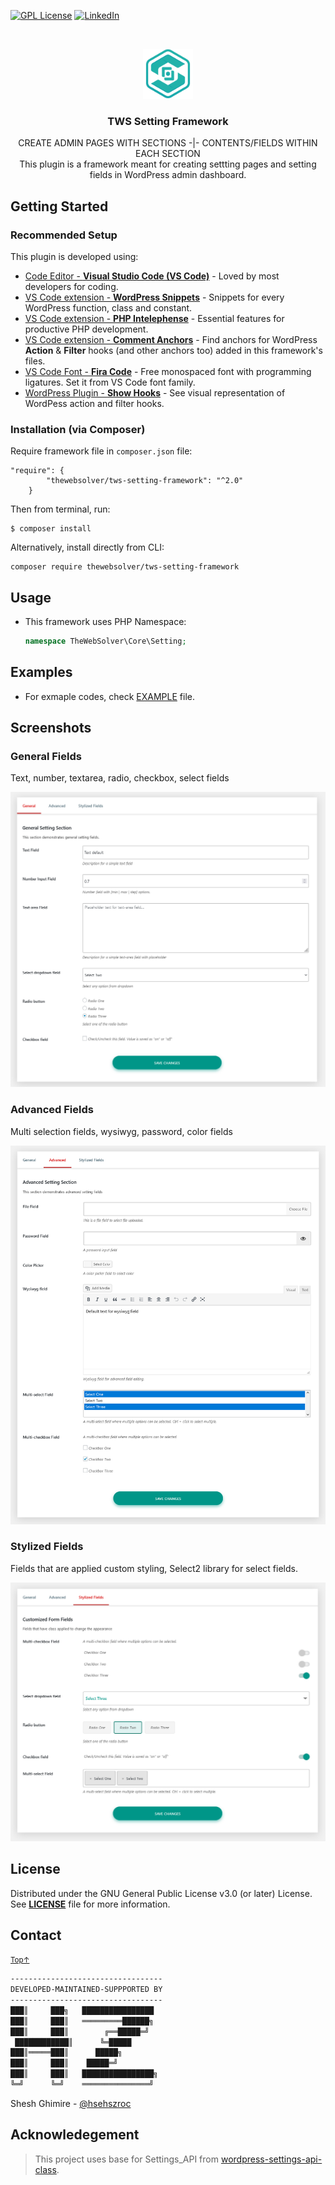 <!--
<!-- ***
https://www.markdownguide.org/basic-syntax/#reference-style-links
 -->
<p align="center">

<!-- [![Contributors][contributors-shield]][contributors-url]
[![Forks][forks-shield]][forks-url]
[![Stargazers][stars-shield]][stars-url]
[![Issues][issues-shield]][issues-url] -->
[![GPL License][license-shield]][license-url]
[![LinkedIn][linkedin-shield]][linkedin-url]

</p>
<!-- ***
<!-- -->


<!-- PROJECT LOGO -->
<br />
<p align="center">
  <a href="https://github.com/TheWebSolver/tws-setting-framework">
    <img src="images/logo.png" alt="Logo" width="80" height="80">
  </a>

  <h3 align="center">TWS Setting Framework</h3>
  <p align="center">
    CREATE ADMIN PAGES WITH SECTIONS -|- CONTENTS/FIELDS WITHIN EACH SECTION
    <br/>
    This plugin is a framework meant for creating settting pages and setting fields in WordPress admin dashboard.
  </p>
</p>

## Getting Started

### Recommended Setup

This plugin is developed using:

* [Code Editor - **Visual Studio Code (VS Code)**](https://code.visualstudio.com/download) - Loved by most developers for coding.
* [VS Code extension - **WordPress Snippets**](https://github.com/jason-pomerleau/vscode-wordpress-toolbox) - Snippets for every WordPress function, class and constant.
* [VS Code extension - **PHP Intelephense**](https://github.com/bmewburn/vscode-intelephense) - Essential features for productive PHP development.
* [VS Code extension - **Comment Anchors**](https://github.com/ExodiusStudios/vscode-comment-anchors) - Find anchors for WordPress **Action** & **Filter** hooks (and other anchors too) added in this framework's files.
* [VS Code Font - **Fira Code**](https://github.com/tonsky/FiraCode) - Free monospaced font with programming ligatures. Set it from VS Code font family.
* [WordPress Plugin - **Show Hooks**](https://wordpress.org/plugins/show-hooks/) - See visual representation of WordPess action and filter hooks.

### Installation (via Composer)

Require framework file in `composer.json` file:
```
"require": {
		"thewebsolver/tws-setting-framework": "^2.0"
	}
```
Then from terminal, run:
```
$ composer install
```

Alternatively, install directly from CLI:
```
composer require thewebsolver/tws-setting-framework
```

## Usage
- This framework uses PHP Namespace:

	```php
	namespace TheWebSolver\Core\Setting;
	```

## Examples
- For exmaple codes, check [EXAMPLE](https://github.com/TheWebSolver/tws-license-manager-server/blob/master/EXAMPLE.md) file.

## Screenshots

### General Fields
Text, number, textarea, radio, checkbox, select fields

![simple]

### Advanced Fields
Multi selection fields, wysiwyg, password, color fields

![advanced]

### Stylized Fields
Fields that are applied custom styling, Select2 library for select fields.

![stylized]

## License
Distributed under the GNU General Public License v3.0 (or later) License. See **[LICENSE](https://github.com/TheWebSolver/tws-setting-framework/blob/master/LICENSE)** file for more information.



<!-- CONTACT -->
## Contact
<small>[Top↑](#table-of-contents)</small>

```sh
----------------------------------
DEVELOPED-MAINTAINED-SUPPPORTED BY
----------------------------------
███║     ███╗   ████████████████
███║     ███║   ═════════██████╗
███║     ███║        ╔══█████═╝
 ████████████║      ╚═█████
███║═════███║      █████╗
███║     ███║    █████═╝
███║     ███║   ████████████████╗
╚═╝      ╚═╝    ═══════════════╝
 ```

Shesh Ghimire - [@hsehszroc](https://twitter.com/hsehszroc)

## Acknowledegement
>This project uses base for Settings_API from [wordpress-settings-api-class](https://github.com/tareq1988/wordpress-settings-api-class).


<!-- MARKDOWN LINKS & IMAGES -->
<!-- https://www.markdownguide.org/basic-syntax/#reference-style-links -->
[contributors-shield]: https://img.shields.io/github/contributors/TheWebSolver/repo.svg?style=flat-square
[contributors-url]: https://github.com/TheWebSolver/repo/graphs/contributors
[forks-shield]: https://img.shields.io/github/forks/TheWebSolver/repo.svg?style=flat-square
[forks-url]: https://github.com/TheWebSolver/tws-setting-framework/network/members
[stars-shield]: https://img.shields.io/github/stars/TheWebSolver/repo.svg?style=flat-square
[stars-url]: https://github.com/TheWebSolver/tws-setting-framework/stargazers
[issues-shield]: https://img.shields.io/github/issues/TheWebSolver/repo.svg?style=flat-square
[issues-url]: https://github.com/TheWebSolver/tws-setting-framework/issues
[license-shield]: https://www.gnu.org/graphics/gplv3-or-later-sm.png
[license-url]: https://github.com/TheWebSolver/repo/blob/master/LICENSE.txt
[linkedin-shield]: https://img.shields.io/badge/LinkedIn-blue?style=flat-square&logo=linkedin&color=blue
[linkedin-url]: https://www.linkedin.com/in/sheshgh/
[simple]: images/simple-fields-v2.png
[advanced]: images/advanced-fields-v2.png
[stylized]: images/stylized-fields-v2.png
[screenshot-4]: images/advanced-fields-v2.png
[screenshot-5]: images/stylized-fields-v2.png
[screenshot-6]: images/debug.png
